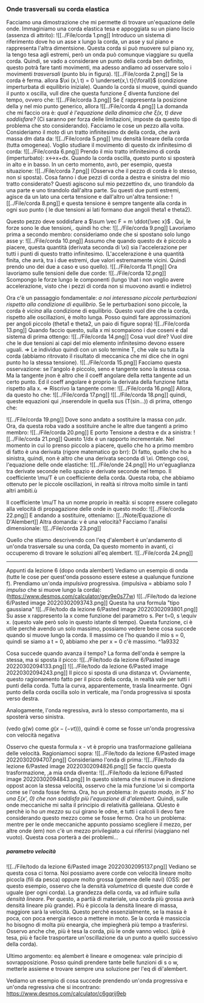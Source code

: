 ### Onde trasversali su corda elastica
Facciamo una dimostrazione che mi permette di trovare un'equazione delle onde.
Immaginiamo una corda elastica tesa e appoggiata su un piano liscio (assenza di attrito):
![[../File/corda 1.png]]
Introduco un sistema di riferimento dove ho un asse x lungo la corda, un asse y sul piano e rappresenta l'altra dimentsione.
Questa corda si può muovere sul piano xy, la tengo tesa agli estremi, però un onda può comunque viaggiare su quella corda.
Quindi, se vado a considerare un punto della corda ben definito, questo potrà fare tanti movimenti, ma adesso andiamo ad osservare solo i movimenti _trasversali_ (punto <span color=blue>blu</span> in figura).
![[../File/corda 2.png]]
Se la corda è ferma. allora $\xi (x,\ t) = 0 \underset{x,\ t}{\forall}$ (condizione imperturbata di equilibrio iniziale).
Quando la corda si muove, quindi quando il punto x oscilla, vull dire che questa funzione $\xi$ diventa funzione del tempo, ovvero che:
![[../File/corda 3.png]]
Se $\xi$ rappresenta la posizione della y nel mio punto generico, allora
![[../File/corda 4.png]]
La domanda che mi faccio ora è:
_qual è l'equazione della dinamica che $\xi(x,\ t)$ deve soddisfare?_ (Ci saranno per forza delle limitazioni, imposte da questo tipo di problema che sto considerando).
Facciamo le cose un pezzo alla volta. Consideriamo il moto di un tratto infinitesimo dx della corda, che avrà massa dm data da:
![[../File/corda 5.png]]
\mu densità lineare della corda (tutta omogenea).
Voglio studiare il movimento di questo dx infinitesimo di corda:
![[../File/corda 6.png]]
Prendo il mio tratto infinitesimo di corda (imperturbato): x<->x+dx.
Quando la corda oscilla, questo punto si sposterà in alto e in basso. In un certo momento, avrò, per esempio, questa situazione:
![[../File/corda 7.png]]
(Osserva che il pezzo di corda è lo stesso, non si sposta).
Cosa fanno i due pezzi di corda a destra e sinistra del mio tratto considerato? Questi agiscono sul mio pezzettino dx, uno tirandolo da una parte e uno tirandolo dall'altra parte.
Su questi due punti estremi, agisce da un lato una certa tensione e dall'altro un'altra tensione:
![[../File/corda 8.png]]
e questa tensione è sempre tangente alla corda in ogni suo punto ( le due tensioni ai lati formano due angoli theta1 e theta2).

Questo pezzo deve soddisfare a $\sum \vec F = m \ddot{\vec x}$ . Qui, le forze sono le due tensioni,. quindi ho che:
![[../File/corda 9.png]]
Lavoriamo prima a secondo membro: consideriamo onde che si spostano solo lungo asse y:
![[../File/corda 10.png]]
Assumo che quando questo dx è piccolo a piacere, questa quantità (derivata seconda di \xi) sia l'accelerazione per tutti i punti di questo tratto infinitesimo. (L'accelerazione è una quantità finita, che avrà, tra i due estremi, due valori estremamente vicini. Quindi prendo uno dei due a caso e uso quello).
![[../File/corda 11.png]]
Ora lavoriamo sulle tensioni delle due corde:
![[../File/corda 12.png]]
Scompongo le forze lungo le componenti
(lungo \hat i non voglio avere accelerazione, visto che i pezzi di corda non si muovono avanti e indietro)

Ora c'è un passaggio fondamentale: _a noi interessano piccole perturbazioni rispetto alla condizione di equilibrio_. Se le perturbazioni sono piccole, la corda è _vicina_ alla condizione di equilibrio. Questo vuol dire che la corda, rispetto alle oscillazioni, è molto lunga. Posso quindi fare approssimazioni per angoli piccolo (theta1 e theta2, un paio di figure sopra)
![[../File/corda 13.png]]
Quando faccio questo, sulla x mi scompaiono i due coseni e dal sistema di prima ottengo:
![[../File/corda 14.png]]
Cosa vuol dire? Vuol dire che le due tensioni ai capi del mio elemento infinitesimo devono essere uguali. => Le individuo quindi con un solo termine T, che vale su tutta la corda (abbiamo ritrovato il risultato di meccanica che mi dice che in ogni punto ho la stessa tensione).
![[../File/corda 15.png]]
Facciamo questa osservazione: se l'angolo è piccolo, seno e tangente sono la stessa cosa. Ma la tangente jnon è altro che il coeff angolare della retta tangente ad un certo punto. Ed il coeff angolare è proprio la derivata della funzione fatta rispetto alla x. => Riscrivo la tangente come:
![[../File/corda 16.png]]
Allora, da questo ho che:
![[../File/corda 17.png]]
![[../File/corda 18.png]]
quindi, queste equazioni qui ,inserendole in quella sus (T(sin...)) di prima, ottengo che:

![[../File/corda 19.png]]
Dove sono andato a sostituire la massa con $\mu dx$. Ora, da questa roba vado a sostituire anche le altre due tangenti a primo membro:
![[../File/corda 20.png]]
E porto Tensione a destra e dx a sinistra:
![[../File/corda 21.png]]
Questo 1/dx è un rapporto incrementale. Nel momento in cui lo prenso piccolo a piacere, quello che ho a primo membro di fatto è una derivata (rigore matematico go brr):
Di fatto, quello che ho a sinistra, quindi, non è altro che una derivata seconda di \xi. Ottengo così, l'equazione delle onde elastiche:
![[../File/onde 24.png]]
Ho un'eguaglianza tra derivate seconde nello spazio e derivate seconde nel tempo. Il coefficiente \mu/T è un coefficiente della corda.
Questa roba, che abbiamo ottenuto per le piccole oscillazioni, in realtà si ritrova molto simile in tanti altri ambiti.ù

Il coefficiente \mu/T ha un nome proprio in realtà: si scopre essere collegato alla velocità di propagazione delle onde in questo modo:
![[../File/corda 22.png]]
E andando a sostituire, otteniamo:
[[../Note/Equazione di D'Alembert]]
Altra domanda: v è una velocità? Facciamo l'analisi dimensionale:
![[../File/corda 23.png]]

Quello che stiamo descrivendo con l'eq d'alembert è un'andamento di un'onda trasversale su una corda, Da questo momento in avanti, ci occuperemo di trovare le soluzioni all'eq alembert.
![[../File/corda 24.png]]

---
Appunti da lezione 6 (dopo onda alembert)
Vediamo un esempio di onda (tutte le cose per quest'onda possono essere estese a qualunque funzione f).
Prendiamo un'onda _impulsiva_ progressiva. (impulsiva = abbiamo solo _1 impulso_ che si muove lungo la corda): (https://www.desmos.com/calculator/gev9e0s77w)
![[../File/todo da lezione 6/Pasted image 20220302093743.png]]
Questa ha una formula "tipo gaussiana"
 ![[../File/todo da lezione 6/Pasted image 20220302093801.png]]
Su asse x rappresento la x come funzione del parametro s. Per t=0, s \equiv x. (questo vale però solo in questo istante di tempo).
Questa funzione, ci è utile perchè avendo un solo massimo, possiamo vedere bene cosa succede quando si muove lungo la corda.
Il massimo ce l'ho quando il mio s = 0, quindi se siamo a t = 0, abbiamo xhe per x = 0 c'è massimo. ^1a9332

Cosa succede quando avanza il tempo?
La forma dell'onda è sempre la stessa, ma si sposta il picco:
![[../File/todo da lezione 6/Pasted image 20220302094133.png]]
![[../File/todo da lezione 6/Pasted image 20220302094243.png]]
Il picco si sposta di una distanza vt.
Ovviamente, questo ragionamento fatto per il picco della corda, in realtà vale per tutti i punti della corda. Tutta la curva, apparentemente, trasla linearmente.
Ogni punto della corda oscilla solo in verticale, ma l'onda progressiva si sposta verso destra.

Analogamente, l'onda regressiva, avrà lo stesso comportamento, ma si sposterà verso sinistra.

(vedo g(w) come $g(x - (-vt))$), quindi è come se fosse un'onda progressiva con velocità negativa

Osservo che questa formula x - vt è proprio una trasformazione galileiana delle velocità. Ragioniamoci sopra:
![[../File/todo da lezione 6/Pasted image 20220302094707.png]]
Consideriamo l'onda di prima:
![[../File/todo da lezione 6/Pasted image 20220302094826.png]]
Se faccio questa trasformazione, ,a mia onda diventa:
![[../File/todo da lezione 6/Pasted image 20220302094843.png]]
In questo sistema che si muove in direzione oppost acon la stessa velocità, osservo che la mia funzione \xi si comporta come se l'onda fosse ferma.
Ora, ho un problema:
_In questo modo, in S' ho una $\xi(x',\ 0)$ che non soddisfa più l'equazione di d'alembert._
Quindi, sulle onde meccaniche mi salta il principio di relatività galileiana. QUesto è perchè io ho _un mezzo_ su cui girano le odne, e tutti i calcoli li devo fare considerando questo mezzo come se fosse fermo.
Ora ho un problema: mentre per le onde meccaniche appunto possiamo scegliere il mezzo, per altre onde (em) non c'è un mezzo privilegiato a cui riferirsi (viaggiano nel vuoto). Questa cosa porterà a dei problemi...

##### parametro velocità
![[../File/todo da lezione 6/Pasted image 20220302095137.png]]
Vediano se questa cosa ci torna.
Noi possiamo avere corde con velocità lineare molto picocla (fili da pesca) oppure molto grossa (gomene delle navi) (OSS: per questo esempio, osservo che la densità _volumetrica_ di queste due corde è uguale (per ogni corda). La grandezza della corda, va ad influire sulla _densità lineare_. Per questo, a partià di materiale, una corda più grossa avrà densità lineare più grande). Più è piccola la densità lineare di massa, maggiore sarà la velocità. Questo perchè essenzialmente, se la massa è poca, con poca energia riesco a mettere in moto. Se la corda è massiccia ho bisogno di molta più eneargia, che impiegherà più tempo a trasferirsi.
Osservo anche che, più è tesa la corda, più le onde vanno veloci. (più è tesa, più è facile trasportare un'oscillazione da un punto a quello successivo della corda).

Ultimo argomento: eq alembert è lineare e omogenea: vale principio di sovrapposizione.
Posso quindi prendere tante belle funzioni di s o w, metterle assieme e trovare sempre una soluzione per l'eq di di'alembert.

Vediamo un esempio di cosa succede prendendo un'onda progressiva e un'onda regressiva che si incontrano:
https://www.desmos.com/calculator/c6gqrij9eb

